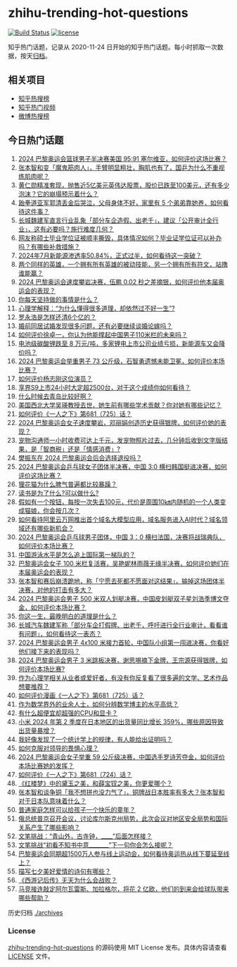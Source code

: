 # zhihu-trending-hot-questions

[![Build Status](https://github.com/justjavac/zhihu-trending-hot-questions/workflows/ci/badge.svg?branch=master)](https://github.com/justjavac/zhihu-trending-hot-questions/actions)
[![license](https://img.shields.io/github/license/justjavac/zhihu-trending-hot-questions)](https://github.com/justjavac/zhihu-trending-hot-questions/blob/master/LICENSE)

知乎热门话题，记录从 2020-11-24
日开始的知乎热门话题。每小时抓取一次数据，按天[归档](./archives)。

## 相关项目

- [知乎热搜榜](https://github.com/justjavac/zhihu-trending-top-search)
- [知乎热门视频](https://github.com/justjavac/zhihu-trending-hot-video)
- [微博热搜榜](https://github.com/justjavac/weibo-trending-hot-search)

## 今日热门话题

<!-- BEGIN -->
<!-- 最后更新时间 Fri Aug 09 2024 08:58:03 GMT+0800 (China Standard Time) -->

1. [2024 巴黎奥运会篮球男子半决赛美国 95:91 塞尔维亚，如何评价这场比赛？](https://www.zhihu.com/question/663798515)
1. [张本智和变「魔鬼筋肉人」，手臂明显粗壮，胸肌也有了，国乒为什么不重视练肌肉呢？](https://www.zhihu.com/question/663713606)
1. [黄仁勋精准套现，抛售近5亿美元英伟达股票，股价已跌至100美元，还有多少泡沫？它的崩塌预示着什么？](https://www.zhihu.com/question/663585183)
1. [跆拳道亚军郭清丢金后哭泣，父母身体不好，家里有 5 个弟弟靠她养，如何看待这件事？](https://www.zhihu.com/question/663717046)
1. [长城魏建军直言行业乱象「部分车企造假、出老千」，建议「公开审计全行业」，这有必要吗？施行难度几何？](https://www.zhihu.com/question/663709954)
1. [网友称硕士毕业学位证被顺丰撕毁，具体情况如何？毕业证学位证可以补办吗？有哪些补救措施？](https://www.zhihu.com/question/663754845)
1. [2024年7月新能源渗透率50.84%，正式过半，如何看待这一突破？](https://www.zhihu.com/question/663690198)
1. [两个同样的英雄，一个拥有所有英雄的被动技能，另一个拥有所有符文，站撸谁能赢？](https://www.zhihu.com/question/656808311)
1. [2024 巴黎奥运会速度攀岩决赛，伍鹏 0.02 秒之差摘银，如何评价他本届奥运会的表现？](https://www.zhihu.com/question/663765534)
1. [你每天坚持做的事情是什么？](https://www.zhihu.com/question/663505203)
1. [心理学解释：“为什么懂得很多道理，却依然过不好一生”?](https://www.zhihu.com/question/663713023)
1. [罗永浩是怎样还清6个亿的？](https://www.zhihu.com/question/498899490)
1. [婚前同居试婚发现很多问题，还有必要继续谈婚论嫁吗？](https://www.zhihu.com/question/663462054)
1. [如何评价徐卓一，你认为他能撑起中国男子110米栏的未来吗？](https://www.zhihu.com/question/663701193)
1. [电池级碳酸锂跌至 8 万元/吨，多家锂电上市公司业绩亏损，新能源车又会降价吗？](https://www.zhihu.com/question/663760708)
1. [2024 巴黎奥运会举重男子 73 公斤级，石智勇遗憾未能卫冕，如何评价本场比赛？](https://www.zhihu.com/question/663798565)
1. [如何评价杨志刚这位演员？](https://www.zhihu.com/question/265578832)
1. [享界S9上市24小时大定超2500台，对于这个成绩你如何看待？](https://www.zhihu.com/question/663710964)
1. [什么时候去青岛比较好啊？](https://www.zhihu.com/question/657573129)
1. [美国西北大学吴瑛教授去世，她生前有哪些学术贡献？你对她有哪些记忆？](https://www.zhihu.com/question/663199345)
1. [如何评价《一人之下》第681（725）话？](https://www.zhihu.com/question/663791912)
1. [2024 巴黎奥运会女子速度攀岩，邓丽娟创造历史获得银牌，如何评价她的表现？](https://www.zhihu.com/question/663684227)
1. [宠物沟通师一小时收费可达上千元，发宠物照片过去，几分钟后收到文字版结果，是「智商税」还是「情感消费」?](https://www.zhihu.com/question/661503581)
1. [樊振东在 2024 巴黎奥运会后会选择退役吗？](https://www.zhihu.com/question/663366680)
1. [2024 巴黎奥运会乒乓球女子团体半决赛，中国 3:0 横扫韩国挺进决赛，如何评价这场比赛？](https://www.zhihu.com/question/663764294)
1. [狸花猫为什么脾气普遍都比较暴躁？](https://www.zhihu.com/question/662517931)
1. [读书是为了什么?可以做什么?](https://www.zhihu.com/question/663684759)
1. [假如有一个按钮，每按一次失去100元，代价是周围10㎞内随机的一个人类变成猫娘，你会按几次？](https://www.zhihu.com/question/663345514)
1. [如何看待阿里云万网推出首个域名大模型应用，域名服务进入AI时代？域名领域还有哪些新机会？](https://www.zhihu.com/question/663758424)
1. [2024 巴黎奥运会乒乓球男子团体，中国 3：0 横扫法国，决赛将战瑞典队，如何评价本场比赛？](https://www.zhihu.com/question/663764063)
1. [中国游泳水平是怎么追上国际第一梯队的？](https://www.zhihu.com/question/663506045)
1. [巴黎奥运会女子 100 米栏复活赛，吴艳妮林雨薇无缘半决赛，如何评价她们在本届奥运会的表现？](https://www.zhihu.com/question/663687775)
1. [张本智和赛后崩溃跪地，称「宁愿去死都不愿面对这结果」，输掉这场团体半决赛，对他的打击有多大？](https://www.zhihu.com/question/663731384)
1. [2024 巴黎奥运会男子 500 米双人划艇决赛，中国皮划艇双子星刘浩季博文夺金，如何评价本场比赛？](https://www.zhihu.com/question/663778769)
1. [你这一生，最晚明白的道理是什么？](https://www.zhihu.com/question/661028667)
1. [长城汽车魏建军称「部分车企打假牌、出老千，呼吁进行全行业审计，看看谁有问题」，如何看待这一表态？](https://www.zhihu.com/question/663743043)
1. [2024 巴黎奥运会男子 4x100 米接力首轮，中国队小组第一闯进决赛，你看好他们接下来的表现吗？](https://www.zhihu.com/question/663765288)
1. [2024 巴黎奥运会男子 3 米跳板决赛，谢思埸摘下金牌，王宗源获得银牌，如何评价本场比赛?](https://www.zhihu.com/question/663765790)
1. [作为心理学相关从业者或爱好者，有没有你反复看了很多遍的文学、艺术作品想要推荐？](https://www.zhihu.com/question/663654242)
1. [如何评价漫画《一人之下》第681（725）话？](https://www.zhihu.com/question/663796870)
1. [作为数学界外的业余人士，如何分辨数学博主的水平高低？](https://www.zhihu.com/question/663377323)
1. [有什么超便宜却超强的CPU和显卡？](https://www.zhihu.com/question/423337967)
1. [小米 2024 年第 2 季度在日本地区的出货量同比增长 359%，哪些原因导致出货量暴增？](https://www.zhihu.com/question/663681512)
1. [我好像发现了一个统计学上的规律，有人能给出证明吗？](https://www.zhihu.com/question/663488472)
1. [如何克服对领导的畏惧心理？](https://www.zhihu.com/question/661075983)
1. [2024 巴黎奥运会女子举重 59 公斤级决赛，中国选手罗诗芳夺金，如何评价本场比赛她的发挥？](https://www.zhihu.com/question/663765409)
1. [如何评价《一人之下》第681（724）话？](https://www.zhihu.com/question/663796507)
1. [《红楼梦》中的黛玉之美，和薛宝钗之美，你更爱哪个？](https://www.zhihu.com/question/662959943)
1. [张本智和谈争铜「我不想拼也没力气了」，铜牌战日本胜率有多大？张本智和对于日本队意味着什么？](https://www.zhihu.com/question/663745700)
1. [普通家庭怎样可以给孩子一个快乐的童年？](https://www.zhihu.com/question/663330666)
1. [俄总统普京召开会议，讨论库尔斯克州局势，此次会议对地区安全局势和国际关系产生了哪些影响？](https://www.zhihu.com/question/663710078)
1. [文笔挑战：“青山外，古寺钟，____”后面怎样接？](https://www.zhihu.com/question/661455371)
1. [文笔挑战“初看不知书中意_______”下一句你会怎么接呢？](https://www.zhihu.com/question/663330724)
1. [巴黎奥运会同期超1500万人参与线上运动会，如何看待奥运热从线下蔓延至线上？](https://www.zhihu.com/question/663695148)
1. [描写七夕美好爱情的诗句有哪些？](https://www.zhihu.com/question/663755512)
1. [《西游记后传》无天为什么会战败？](https://www.zhihu.com/question/531845737)
1. [马竞接连敲定阿尔瓦雷斯、加拉格尔，将花 2 亿欧，他们的到来会给球队带来哪些帮助？](https://www.zhihu.com/question/663676071)

<!-- END -->

历史归档 [./archives](./archives)

### License

[zhihu-trending-hot-questions](https://github.com/justjavac/zhihu-trending-hot-questions)
的源码使用 MIT License 发布。具体内容请查看 [LICENSE](./LICENSE) 文件。
